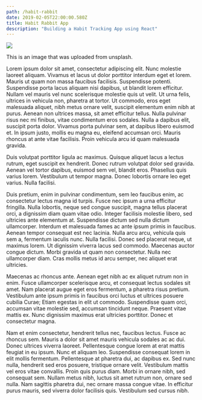 ```yaml
---
path: /habit-rabbit
date: 2019-02-05T22:00:00.580Z
title: Habit Rabbit App
description: "Building a Habit Tracking App using React"
---
```


![](/assets/waranont-wichittranont-1347698-unsplash.jpg)

This is an image that was uploaded from unsplash.

Lorem ipsum dolor sit amet, consectetur adipiscing elit. Nunc molestie laoreet aliquam. Vivamus et lacus ut dolor porttitor interdum eget et lorem. Mauris ut quam non massa faucibus facilisis. Suspendisse potenti. Suspendisse porta lacus aliquam nisi dapibus, ut blandit lorem efficitur. Nullam vel mauris vel nunc scelerisque molestie quis ut velit. Ut urna felis, ultrices in vehicula non, pharetra at tortor. Ut commodo, eros eget malesuada aliquet, nibh metus ornare velit, suscipit elementum enim nibh at purus. Aenean non ultrices massa, sit amet efficitur tellus. Nulla pulvinar risus nec mi finibus, vitae condimentum eros sodales. Nulla a dapibus elit, suscipit porta dolor. Vivamus porta pulvinar sem, at dapibus libero euismod et. In ipsum justo, mollis eu magna eu, eleifend accumsan orci. Mauris rhoncus at ante vitae facilisis. Proin vehicula arcu id quam malesuada gravida.

Duis volutpat porttitor ligula ac maximus. Quisque aliquet lacus a lectus rutrum, eget suscipit ex hendrerit. Donec rutrum volutpat dolor sed gravida. Aenean vel tortor dapibus, euismod sem vel, blandit eros. Phasellus quis varius lorem. Vestibulum ut tempor magna. Donec lobortis ornare leo eget varius. Nulla facilisi.

Duis pretium, enim in pulvinar condimentum, sem leo faucibus enim, ac consectetur lectus magna id turpis. Fusce nec ipsum a urna efficitur fringilla. Nulla lobortis, neque sed congue suscipit, magna tellus placerat orci, a dignissim diam quam vitae odio. Integer facilisis molestie libero, sed ultricies ante elementum at. Suspendisse dictum sed nulla dictum ullamcorper. Interdum et malesuada fames ac ante ipsum primis in faucibus. Aenean tempor consequat est nec lacinia. Nulla arcu arcu, vehicula quis sem a, fermentum iaculis nunc. Nulla facilisi. Donec sed placerat neque, ut maximus lorem. Ut dignissim viverra lacus sed commodo. Maecenas auctor congue dictum. Morbi gravida ut quam non consectetur. Nulla nec ullamcorper diam. Cras mollis metus id arcu semper, nec aliquet erat ultricies.

Maecenas ac rhoncus ante. Aenean eget nibh ac ex aliquet rutrum non in enim. Fusce ullamcorper scelerisque arcu, et consequat lectus sodales sit amet. Nam placerat augue eget eros fermentum, a pharetra risus pretium. Vestibulum ante ipsum primis in faucibus orci luctus et ultrices posuere cubilia Curae; Etiam egestas in elit ut commodo. Suspendisse quam orci, accumsan vitae molestie sed, accumsan tincidunt neque. Praesent vitae mattis ex. Nunc dignissim maximus erat ultricies porttitor. Donec et consectetur magna.

Nam et enim consectetur, hendrerit tellus nec, faucibus lectus. Fusce ac rhoncus sem. Mauris a dolor sit amet mauris vehicula sodales ac ac dui. Donec ultrices viverra laoreet. Pellentesque congue lorem at erat mattis feugiat in eu ipsum. Nunc et aliquam leo. Suspendisse consequat lorem in elit mollis fermentum. Pellentesque at pharetra dui, ac dapibus ex. Sed nunc nulla, hendrerit sed eros posuere, tristique ornare velit. Vestibulum mattis vel eros vitae convallis. Proin quis purus diam. Morbi in ornare nibh, sed consequat sem. Nullam metus nibh, luctus sit amet rutrum non, ornare sed nulla. Nam sagittis pharetra dui, nec ornare massa congue vitae. In efficitur purus mauris, sed viverra dolor facilisis quis. Vestibulum sed cursus nibh.
